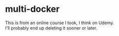 # multi-docker

This is from an online course I took, I think on Udemy.  
I'll probably end up deleting it sooner or later.  
